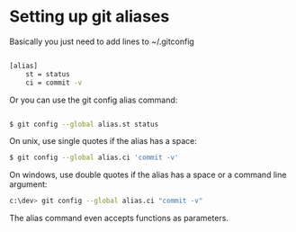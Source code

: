 # Setting up git aliases

Basically you just need to add lines to ~/.gitconfig

```bash

[alias]
    st = status
    ci = commit -v

```
Or you can use the git config alias command:

```bash

$ git config --global alias.st status 

```
On unix, use single quotes if the alias has a space:

```bash
$ git config --global alias.ci 'commit -v'
```

On windows, use double quotes if the alias has a space or a command line argument:

```bash
c:\dev> git config --global alias.ci "commit -v"
```

The alias command even accepts functions as parameters.
